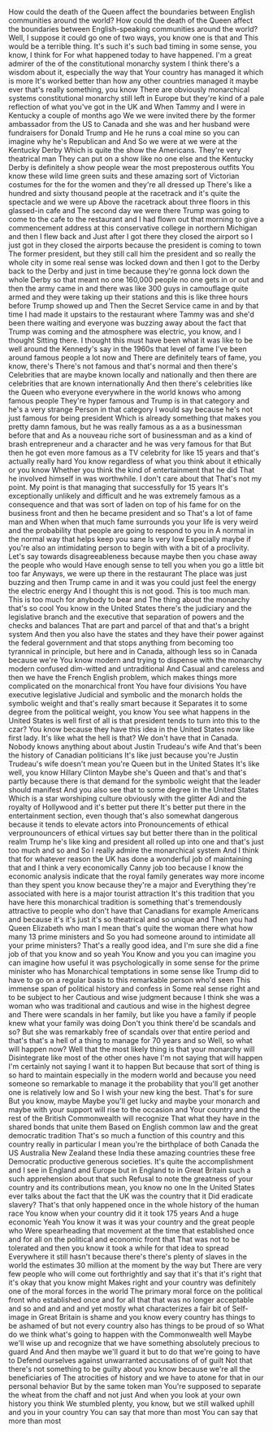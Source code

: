  How could the death of the Queen affect the boundaries between English communities around the world? How could the death of the Queen affect the boundaries between English-speaking communities around the world? Well, I suppose it could go one of two ways, you know one is that and This would be a terrible thing. It's such it's such bad timing in some sense, you know, I think for For what happened today to have happened. I'm a great admirer of the of the constitutional monarchy system I think there's a wisdom about it, especially the way that Your country has managed it which is more It's worked better than how any other countries managed it maybe ever that's really something, you know There are obviously monarchical systems constitutional monarchy still left in Europe but they're kind of a pale reflection of what you've got in the UK and When Tammy and I were in Kentucky a couple of months ago We we were invited there by the former ambassador from the US to Canada and she was and her husband were fundraisers for Donald Trump and He he runs a coal mine so you can imagine why he's Republican and And So we were at we were at the Kentucky Derby Which is quite the show the Americans. They're very theatrical man They can put on a show like no one else and the Kentucky Derby is definitely a show people wear the most preposterous outfits You know these wild lime green suits and these amazing sort of Victorian costumes for the for the women and they're all dressed up There's like a hundred and sixty thousand people at the racetrack and it's quite the spectacle and we were up Above the racetrack about three floors in this glassed-in cafe and The second day we were there Trump was going to come to the cafe to the restaurant and I had flown out that morning to give a commencement address at this conservative college in northern Michigan and then I flew back and Just after I got there they closed the airport so I just got in they closed the airports because the president is coming to town The former president, but they still call him the president and so really the whole city in some real sense was locked down and then I got to the Derby back to the Derby and just in time because they're gonna lock down the whole Derby so that meant no one 160,000 people no one gets in or out and then the army came in and there was like 300 guys in camouflage quite armed and they were taking up their stations and this is like three hours before Trump showed up and Then the Secret Service came in and by that time I had made it upstairs to the restaurant where Tammy was and she'd been there waiting and everyone was buzzing away about the fact that Trump was coming and the atmosphere was electric, you know, and I thought Sitting there. I thought this must have been what it was like to be well around the Kennedy's say in the 1960s that level of fame I've been around famous people a lot now and There are definitely tears of fame, you know, there's There's not famous and that's normal and then there's Celebrities that are maybe known locally and nationally and then there are celebrities that are known internationally And then there's celebrities like the Queen who everyone everywhere in the world knows who among famous people They're hyper famous and Trump is in that category and he's a very strange Person in that category I would say because he's not just famous for being president Which is already something that makes you pretty damn famous, but he was really famous as a as a businessman before that and As a nouveau riche sort of businessman and as a kind of brash entrepreneur and a character and he was very famous for that But then he got even more famous as a TV celebrity for like 15 years and that's actually really hard You know regardless of what you think about it ethically or you know Whether you think the kind of entertainment that he did That he involved himself in was worthwhile. I don't care about that That's not my point. My point is that managing that successfully for 15 years It's exceptionally unlikely and difficult and he was extremely famous as a consequence and that was sort of laden on top of his fame for on the business front and then he became president and so That's a lot of fame man and When when that much fame surrounds you your life is very weird and the probability that people are going to respond to you in A normal in the normal way that helps keep you sane Is very low Especially maybe if you're also an intimidating person to begin with with a bit of a proclivity. Let's say towards disagreeableness because maybe then you chase away the people who would Have enough sense to tell you when you go a little bit too far Anyways, we were up there in the restaurant The place was just buzzing and then Trump came in and it was you could just feel the energy the electric energy And I thought this is not good. This is too much man. This is too much for anybody to bear and The thing about the monarchy that's so cool You know in the United States there's the judiciary and the legislative branch and the executive that separation of powers and the checks and balances That are part and parcel of that and that's a bright system And then you also have the states and they have their power against the federal government and that stops anything from becoming too tyrannical in principle, but here and in Canada, although less so in Canada because we're You know modern and trying to dispense with the monarchy modern confused dim-witted and untraditional And Casual and careless and then we have the French English problem, which makes things more complicated on the monarchical front You have four divisions You have executive legislative Judicial and symbolic and the monarch holds the symbolic weight and that's really smart because it Separates it to some degree from the political weight, you know You see what happens in the United States is well first of all is that president tends to turn into this to the czar? You know because they have this idea in the United States now like first lady. It's like what the hell is that? We don't have that in Canada. Nobody knows anything about about Justin Trudeau's wife And that's been the history of Canadian politicians It's like just because you're Justin Trudeau's wife doesn't mean you're Queen but in the United States It's like well, you know Hillary Clinton Maybe she's Queen and that's and that's partly because there is that demand for the symbolic weight that the leader should manifest And you also see that to some degree in the United States Which is a star worshiping culture obviously with the glitter Adi and the royalty of Hollywood and it's better put there It's better put there in the entertainment section, even though that's also somewhat dangerous because it tends to elevate actors into Pronouncements of ethical verprounouncers of ethical virtues say but better there than in the political realm Trump he's like king and president all rolled up into one and that's just too much and so and So I really admire the monarchical system And I think that for whatever reason the UK has done a wonderful job of maintaining that and I think a very economically Canny job too because I know the economic analysis indicate that the royal family generates way more income than they spent you know because they're a major and Everything they're associated with here is a major tourist attraction It's this tradition that you have here this monarchical tradition is something that's tremendously attractive to people who don't have that Canadians for example Americans and because it's it's just it's so theatrical and so unique and Then you had Queen Elizabeth who man I mean that's quite the woman there what how many 13 prime ministers and So you had someone around to intimidate all your prime ministers? That's a really good idea, and I'm sure she did a fine job of that you know and so yeah You Know and you you can imagine you can imagine how useful it was psychologically in some sense for the prime minister who has Monarchical temptations in some sense like Trump did to have to go on a regular basis to this remarkable person who'd seen This immense span of political history and confess in Some real sense right and to be subject to her Cautious and wise judgment because I think she was a woman who was traditional and cautious and wise in the highest degree and There were scandals in her family, but like you have a family if people knew what your family was doing Don't you think there'd be scandals and so? But she was remarkably free of scandals over that entire period and that's that's a hell of a thing to manage for 70 years and so Well, so what will happen now? Well that the most likely thing is that your monarchy will Disintegrate like most of the other ones have I'm not saying that will happen I'm certainly not saying I want it to happen But because that sort of thing is so hard to maintain especially in the modern world and because you need someone so remarkable to manage it the probability that you'll get another one is relatively low and So I wish your new king the best. That's for sure But you know, maybe Maybe you'll get lucky and maybe your monarch and maybe with your support will rise to the occasion and Your country and the rest of the British Commonwealth will recognize That what they have in the shared bonds that unite them Based on English common law and the great democratic tradition That's so much a function of this country and this country really in particular I mean you're the birthplace of both Canada the US Australia New Zealand these India these amazing countries these free Democratic productive generous societies. It's quite the accomplishment and I see in England and Europe but in England to in Great Britain such a such apprehension about that such Refusal to note the greatness of your country and its contributions mean, you know no one In the United States ever talks about the fact that the UK was the country that it Did eradicate slavery? That's that only happened once in the whole history of the human race You know when your country did it it took 175 years And a huge economic Yeah You know it was it was your country and the great people who Were spearheading that movement at the time that established once and for all on the political and economic front that That was not to be tolerated and then you know it took a while for that idea to spread Everywhere it still hasn't because there's there's plenty of slaves in the world the estimates 30 million at the moment by the way but There are very few people who will come out forthrightly and say that it's that it's right that it's okay that you know might Makes right and your country was definitely one of the moral forces in the world The primary moral force on the political front who established once and for all that that was no longer acceptable and so and and and and yet mostly what characterizes a fair bit of Self-image in Great Britain is shame and you know every country has things to be ashamed of but not every country also has things to be proud of so What do we think what's going to happen with the Commonwealth well Maybe we'll wise up and recognize that we have something absolutely precious to guard And And then maybe we'll guard it but to do that we're going to have to Defend ourselves against unwarranted accusations of of guilt Not that there's not something to be guilty about you know because we're all the beneficiaries of The atrocities of history and we have to atone for that in our personal behavior But by the same token man You're supposed to separate the wheat from the chaff and not just And when you look at your own history you think We stumbled plenty, you know, but we still walked uphill and you in your country You can say that more than most You can say that more than most